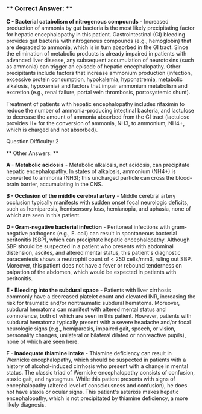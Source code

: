 ### ** Correct Answer: **

**C - Bacterial catabolism of nitrogenous compounds** - Increased production of ammonia by gut bacteria is the most likely precipitating factor for hepatic encephalopathy in this patient. Gastrointestinal (GI) bleeding provides gut bacteria with nitrogenous compounds (e.g., hemoglobin) that are degraded to ammonia, which is in turn absorbed in the GI tract. Since the elimination of metabolic products is already impaired in patients with advanced liver disease, any subsequent accumulation of neurotoxins (such as ammonia) can trigger an episode of hepatic encephalopathy. Other precipitants include factors that increase ammonium production (infection, excessive protein consumption, hypokalemia, hyponatremia, metabolic alkalosis, hypoxemia) and factors that impair ammonium metabolism and excretion (e.g., renal failure, portal vein thrombosis, portosystemic shunt).

Treatment of patients with hepatic encephalopathy includes rifaximin to reduce the number of ammonia-producing intestinal bacteria, and lactulose to decrease the amount of ammonia absorbed from the GI tract (lactulose provides H+ for the conversion of ammonia, NH3, to ammonium, NH4+, which is charged and not absorbed).

Question Difficulty: 2

** Other Answers: **

**A - Metabolic acidosis** - Metabolic alkalosis, not acidosis, can precipitate hepatic encephalopathy. In states of alkalosis, ammonium (NH4+) is converted to ammonia (NH3); this uncharged particle can cross the blood-brain barrier, accumulating in the CNS.

**B - Occlusion of the middle cerebral artery** - Middle cerebral artery occlusion typically manifests with sudden onset focal neurologic deficits, such as hemiparesis, hemisensory loss, hemianopia, and aphasia, none of which are seen in this patient.

**D - Gram-negative bacterial infection** - Peritoneal infections with gram-negative pathogens (e.g., E. coli) can result in spontaneous bacterial peritonitis (SBP), which can precipitate hepatic encephalopathy. Although SBP should be suspected in a patient who presents with abdominal distension, ascites, and altered mental status, this patient's diagnostic paracentesis shows a neutrophil count of < 250 cells/mm3, ruling out SBP. Moreover, this patient does not have a fever or rebound tenderness on palpation of the abdomen, which would be expected in patients with peritonitis.

**E - Bleeding into the subdural space** - Patients with liver cirrhosis commonly have a decreased platelet count and elevated INR, increasing the risk for traumatic and/or nontraumatic subdural hematoma. Moreover, subdural hematoma can manifest with altered mental status and somnolence, both of which are seen in this patient. However, patients with subdural hematoma typically present with a severe headache and/or focal neurologic signs (e.g., hemiparesis, impaired gait, speech, or vision, personality changes, unilateral or bilateral dilated or nonreactive pupils), none of which are seen here.

**F - Inadequate thiamine intake** - Thiamine deficiency can result in Wernicke encephalopathy, which should be suspected in patients with a history of alcohol-induced cirrhosis who present with a change in mental status. The classic triad of Wernicke encephalopathy consists of confusion, ataxic gait, and nystagmus. While this patient presents with signs of encephalopathy (altered level of consciousness and confusion), he does not have ataxia or ocular signs. This patient's asterixis makes hepatic encephalopathy, which is not precipitated by thiamine deficiency, a more likely diagnosis.

